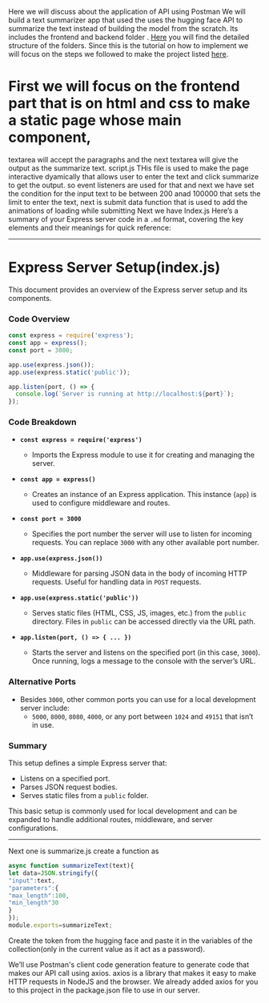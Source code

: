 Here we will discuss about the application of API using Postman
We will build a text summarizer app that used the uses the hugging face API to summarize the text instead of building the model from the scratch.
Its includes the frontend and backend folder . [Here]() you will find the detailed structure of the folders.
Since this is the tutorial on how to implement we will focus on the steps we followed to make the project listed
[here]().
# First we will focus on the frontend part that is on html and css to make a static  page whose main component,
textarea will accept the paragraphs and the next textarea will give the output as the summarize text.
script.js
THis file is used to make the page interactive dyamically that allows user to enter the text
and click summarize to get the output.
so event listeners are used for that and next we have set the condition for the input text to be between 200 anad 100000 that sets
the limit to enter the text, next is submit data function that is used to add the animations of loading while submitting 
Next we have 
Index.js
 Here’s a summary of your Express server code in a `.md` format, covering the key elements and their meanings for quick reference:
****
# Express Server Setup(index.js)

This document provides an overview of the Express server setup and its components.

### Code Overview
```javascript
const express = require('express');
const app = express();
const port = 3000;

app.use(express.json());
app.use(express.static('public'));

app.listen(port, () => {
  console.log(`Server is running at http://localhost:${port}`);
});
```

### Code Breakdown

- **`const express = require('express')`**
  - Imports the Express module to use it for creating and managing the server.

- **`const app = express()`**
  - Creates an instance of an Express application. This instance (`app`) is used to configure middleware and routes.

- **`const port = 3000`**
  - Specifies the port number the server will use to listen for incoming requests. You can replace `3000` with any other available port number.

- **`app.use(express.json())`**
  - Middleware for parsing JSON data in the body of incoming HTTP requests. Useful for handling data in `POST` requests.

- **`app.use(express.static('public'))`**
  - Serves static files (HTML, CSS, JS, images, etc.) from the `public` directory. Files in `public` can be accessed directly via the URL path.

- **`app.listen(port, () => { ... })`**
  - Starts the server and listens on the specified port (in this case, `3000`). Once running, logs a message to the console with the server’s URL.

### Alternative Ports
- Besides `3000`, other common ports you can use for a local development server include:
  - `5000`, `8000`, `8080`, `4000`, or any port between `1024` and `49151` that isn’t in use.

### Summary
This setup defines a simple Express server that:
- Listens on a specified port.
- Parses JSON request bodies.
- Serves static files from a `public` folder.

This basic setup is commonly used for local development and can be expanded to handle additional routes, middleware, and server configurations.

****
Next one is summarize.js
create a function as 
```js
async function summarizeText(text){
let data=JSON.stringify({
"input":text,
"parameters":{
"max_length":100,
"min_length"30
}
});
module.exports=summarizeText;
```
Create the token from the hugging face and paste it in the variables of the collection(only in the current value as it act as a password).

We’ll use Postman's client code generation feature to generate code that makes our API call using axios. axios is a library that makes it easy to make HTTP requests in NodeJS and the browser. We already added axios for you to this project in the package.json file to use in our server.
